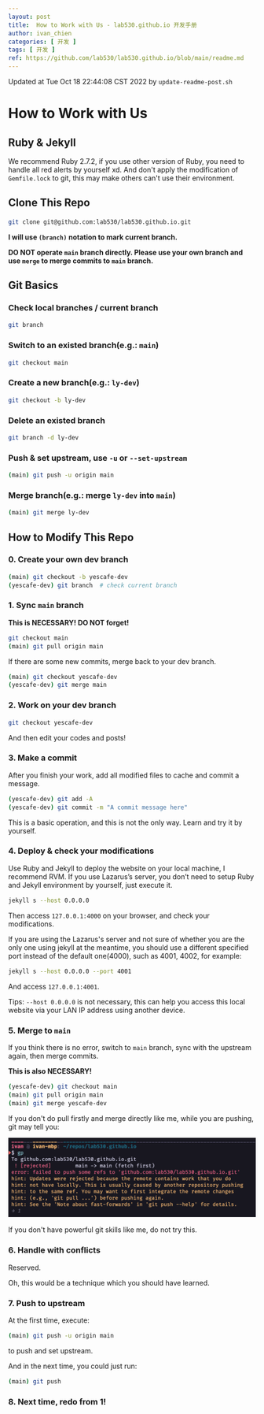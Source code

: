 ```yaml
---
layout: post
title:  How to Work with Us - lab530.github.io 开发手册
author: ivan_chien
categories: [ 开发 ]
tags: [ 开发 ]
ref: https://github.com/lab530/lab530.github.io/blob/main/readme.md
---
```

Updated at Tue Oct 18 22:44:08 CST 2022 by `update-readme-post.sh`

# How to Work with Us

## Ruby & Jekyll

We recommend Ruby 2.7.2, if you use other version of Ruby, you need to handle all red alerts by yourself xd. And don't apply the modification of `Gemfile.lock` to git, this may make others can't use their environment.

## Clone This Repo

```bash
git clone git@github.com:lab530/lab530.github.io.git
```

**I will use `(branch)` notation to mark current branch.**

**DO NOT operate `main` branch directly. Please use your own branch and use `merge` to merge commits to `main` branch.**

## Git Basics

### Check local branches / current branch

```bash
git branch
```

### Switch to an existed branch(e.g.: `main`)

```bash
git checkout main
```

### Create a new branch(e.g.: `ly-dev`)

```bash
git checkout -b ly-dev
```

### Delete an existed branch

```bash
git branch -d ly-dev
```

### Push & set upstream, use `-u` or `--set-upstream`

```bash
(main) git push -u origin main
```

### Merge branch(e.g.: merge `ly-dev` into `main`)

```bash
(main) git merge ly-dev
```

## How to Modify This Repo

### 0. Create your own dev branch

```bash
(main) git checkout -b yescafe-dev
(yescafe-dev) git branch  # check current branch
```

### 1. Sync `main` branch

**This is NECESSARY! DO NOT forget!**

```bash
git checkout main
(main) git pull origin main
```

If there are some new commits, merge back to your dev branch.

```bash
(main) git checkout yescafe-dev
(yescafe-dev) git merge main
```

### 2. Work on your dev branch

```bash
git checkout yescafe-dev
```

And then edit your codes and posts!

### 3. Make a commit

After you finish your work, add all modified files to cache and commit a message.

```bash
(yescafe-dev) git add -A
(yescafe-dev) git commit -m "A commit message here"
```

This is a basic operation, and this is not the only way. Learn and try it by yourself.

### 4. Deploy & check your modifications

Use Ruby and Jekyll to deploy the website on your local machine, I recommend RVM. If you use Lazarus’s server, you don’t need to setup Ruby and Jekyll environment by yourself, just execute it.

```bash
jekyll s --host 0.0.0.0
```

Then access `127.0.0.1:4000` on your browser, and check your modifications.

If you are using the Lazarus's server and not sure of whether you are the only one using jekyll at the meantime, you should use a different specified port instead of the default one(4000), such as 4001, 4002, for example:

```bash
jekyll s --host 0.0.0.0 --port 4001
```

And access `127.0.0.1:4001`.

Tips: `--host 0.0.0.0` is not necessary, this can help you access this local website via your LAN IP address using another device.

### 5. Merge to `main`

If you think there is no error, switch to `main` branch, sync with the upstream again, then merge commits.

**This is also NECESSARY!**

```bash
(yescafe-dev) git checkout main
(main) git pull origin main
(main) git merge yescafe-dev
```

If you don't do pull firstly and merge directly like me, while you are pushing, git may tell you:

![git push reject xd](./assets/readme/SCR-20221014-u5a.png)

If you don't have powerful git skills like me, do not try this.

### 6. Handle with conflicts

Reserved.

Oh, this would be a technique which you should have learned.

### 7. Push to upstream

At the first time, execute:

```bash
(main) git push -u origin main
```

to push and set upstream.

And in the next time, you could just run:

```bash
(main) git push
```

### 8. Next time, redo from 1!

